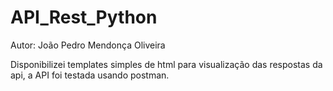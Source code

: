 # API_Rest_Python

Autor: João Pedro Mendonça Oliveira

Disponibilizei templates simples de html para visualização das respostas da api, a API foi testada usando postman.
